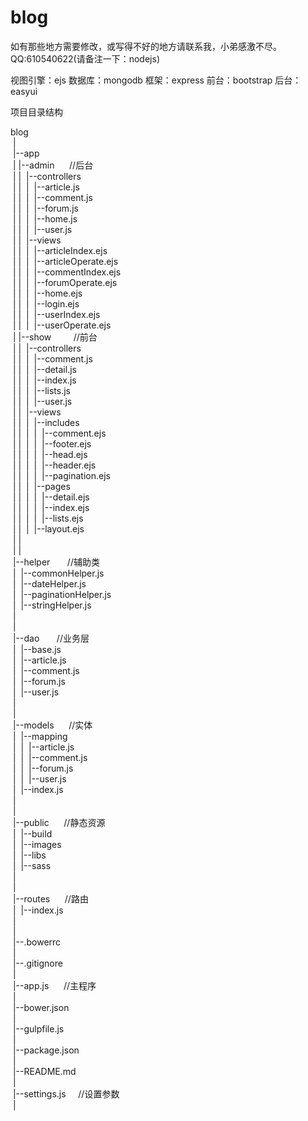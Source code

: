# blog


如有那些地方需要修改，或写得不好的地方请联系我，小弟感激不尽。
QQ:610540622(请备注一下：nodejs)


视图引擎：ejs
数据库：mongodb
框架：express
前台：bootstrap
后台：easyui


项目目录结构

blog<br/>
&nbsp;|<br/>
&nbsp;|--app<br/>
&nbsp;|&nbsp;|--admin&nbsp;&nbsp;&nbsp;&nbsp;&nbsp;&nbsp;//后台<br/>
&nbsp;|&nbsp;|&nbsp;&nbsp;|--controllers<br/>
&nbsp;|&nbsp;|&nbsp;&nbsp;|&nbsp;&nbsp;|--article.js<br/>
&nbsp;|&nbsp;|&nbsp;&nbsp;|&nbsp;&nbsp;|--comment.js<br/>
&nbsp;|&nbsp;|&nbsp;&nbsp;|&nbsp;&nbsp;|--forum.js<br/>
&nbsp;|&nbsp;|&nbsp;&nbsp;|&nbsp;&nbsp;|--home.js<br/>
&nbsp;|&nbsp;|&nbsp;&nbsp;|&nbsp;&nbsp;|--user.js<br/>
&nbsp;|&nbsp;|&nbsp;&nbsp;|--views<br/>
&nbsp;|&nbsp;|&nbsp;&nbsp;|&nbsp;&nbsp;|--articleIndex.ejs<br/>
&nbsp;|&nbsp;|&nbsp;&nbsp;|&nbsp;&nbsp;|--articleOperate.ejs<br/>
&nbsp;|&nbsp;|&nbsp;&nbsp;|&nbsp;&nbsp;|--commentIndex.ejs<br/>
&nbsp;|&nbsp;|&nbsp;&nbsp;|&nbsp;&nbsp;|--forumOperate.ejs<br/>
&nbsp;|&nbsp;|&nbsp;&nbsp;|&nbsp;&nbsp;|--home.ejs<br/>
&nbsp;|&nbsp;|&nbsp;&nbsp;|&nbsp;&nbsp;|--login.ejs<br/>
&nbsp;|&nbsp;|&nbsp;&nbsp;|&nbsp;&nbsp;|--userIndex.ejs<br/>
&nbsp;|&nbsp;|&nbsp;&nbsp;|&nbsp;&nbsp;|--userOperate.ejs<br/>
&nbsp;|&nbsp;|--show&nbsp;&nbsp;&nbsp;&nbsp;&nbsp;&nbsp;&nbsp;&nbsp;&nbsp;//前台<br/>
&nbsp;|&nbsp;|&nbsp;&nbsp;|--controllers<br/>
&nbsp;|&nbsp;|&nbsp;&nbsp;|&nbsp;&nbsp;|--comment.js<br/>
&nbsp;|&nbsp;|&nbsp;&nbsp;|&nbsp;&nbsp;|--detail.js<br/>
&nbsp;|&nbsp;|&nbsp;&nbsp;|&nbsp;&nbsp;|--index.js<br/>
&nbsp;|&nbsp;|&nbsp;&nbsp;|&nbsp;&nbsp;|--lists.js<br/>
&nbsp;|&nbsp;|&nbsp;&nbsp;|&nbsp;&nbsp;|--user.js<br/>
&nbsp;|&nbsp;|&nbsp;&nbsp;|--views<br/>
&nbsp;|&nbsp;|&nbsp;&nbsp;|&nbsp;&nbsp;|--includes<br/>
&nbsp;|&nbsp;|&nbsp;&nbsp;|&nbsp;&nbsp;|&nbsp;&nbsp;|--comment.ejs<br/>
&nbsp;|&nbsp;|&nbsp;&nbsp;|&nbsp;&nbsp;|&nbsp;&nbsp;|--footer.ejs<br/>
&nbsp;|&nbsp;|&nbsp;&nbsp;|&nbsp;&nbsp;|&nbsp;&nbsp;|--head.ejs<br/>
&nbsp;|&nbsp;|&nbsp;&nbsp;|&nbsp;&nbsp;|&nbsp;&nbsp;|--header.ejs<br/>
&nbsp;|&nbsp;|&nbsp;&nbsp;|&nbsp;&nbsp;|&nbsp;&nbsp;|--pagination.ejs<br/>
&nbsp;|&nbsp;|&nbsp;&nbsp;|&nbsp;&nbsp;|--pages<br/>
&nbsp;|&nbsp;|&nbsp;&nbsp;|&nbsp;&nbsp;|&nbsp;&nbsp;|--detail.ejs<br/>
&nbsp;|&nbsp;|&nbsp;&nbsp;|&nbsp;&nbsp;|&nbsp;&nbsp;|--index.ejs<br/>
&nbsp;|&nbsp;|&nbsp;&nbsp;|&nbsp;&nbsp;|&nbsp;&nbsp;|--lists.ejs<br/>
&nbsp;|&nbsp;|&nbsp;&nbsp;|&nbsp;&nbsp;|--layout.ejs<br/>
&nbsp;|&nbsp;|<br/>
&nbsp;|&nbsp;|<br/>
&nbsp;|--helper&nbsp;&nbsp;&nbsp;&nbsp;&nbsp;&nbsp;&nbsp;//辅助类<br/>
&nbsp;|&nbsp;&nbsp;|--commonHelper.js<br/>
&nbsp;|&nbsp;&nbsp;|--dateHelper.js<br/>
&nbsp;|&nbsp;&nbsp;|--paginationHelper.js<br/>
&nbsp;|&nbsp;&nbsp;|--stringHelper.js<br/>
&nbsp;|<br/>
&nbsp;|<br/>
&nbsp;|--dao&nbsp;&nbsp;&nbsp;&nbsp;&nbsp;&nbsp;&nbsp;//业务层<br/>
&nbsp;|&nbsp;&nbsp;|--base.js<br/>
&nbsp;|&nbsp;&nbsp;|--article.js<br/>
&nbsp;|&nbsp;&nbsp;|--comment.js<br/>
&nbsp;|&nbsp;&nbsp;|--forum.js<br/>
&nbsp;|&nbsp;&nbsp;|--user.js<br/>
&nbsp;|<br/>
&nbsp;|<br/>
&nbsp;|--models&nbsp;&nbsp;&nbsp;&nbsp;&nbsp;&nbsp;//实体&nbsp;&nbsp;<br/>
&nbsp;|&nbsp;&nbsp;|--mapping<br/>
&nbsp;|&nbsp;&nbsp;|&nbsp;&nbsp;|--article.js<br/>
&nbsp;|&nbsp;&nbsp;|&nbsp;&nbsp;|--comment.js<br/>
&nbsp;|&nbsp;&nbsp;|&nbsp;&nbsp;|--forum.js<br/>
&nbsp;|&nbsp;&nbsp;|&nbsp;&nbsp;|--user.js<br/>
&nbsp;|&nbsp;&nbsp;|--index.js<br/>
&nbsp;|<br/>
&nbsp;|<br/>
&nbsp;|--public&nbsp;&nbsp;&nbsp;&nbsp;&nbsp;&nbsp;//静态资源<br/>
&nbsp;|&nbsp;&nbsp;|--build<br/>
&nbsp;|&nbsp;&nbsp;|--images<br/>
&nbsp;|&nbsp;&nbsp;|--libs<br/>
&nbsp;|&nbsp;&nbsp;|--sass<br/>
&nbsp;|<br/>
&nbsp;|<br/>
&nbsp;|--routes&nbsp;&nbsp;&nbsp;&nbsp;&nbsp;&nbsp;//路由<br/>
&nbsp;|&nbsp;&nbsp;|--index.js<br/>
&nbsp;|<br/>
&nbsp;|<br/>
&nbsp;|--.bowerrc<br/>
&nbsp;|<br/>
&nbsp;|--.gitignore<br/>
&nbsp;|<br/>
&nbsp;|--app.js&nbsp;&nbsp;&nbsp;&nbsp;&nbsp;&nbsp;//主程序<br/>
&nbsp;|<br/>
&nbsp;|--bower.json<br/>
&nbsp;|<br/>
&nbsp;|--gulpfile.js<br/>
&nbsp;|<br/>
&nbsp;|--package.json<br/>
&nbsp;|<br/>
&nbsp;|--README.md<br/>
&nbsp;|<br/>
&nbsp;|--settings.js&nbsp;&nbsp;&nbsp;&nbsp;&nbsp;//设置参数<br/>
&nbsp;|<br/>